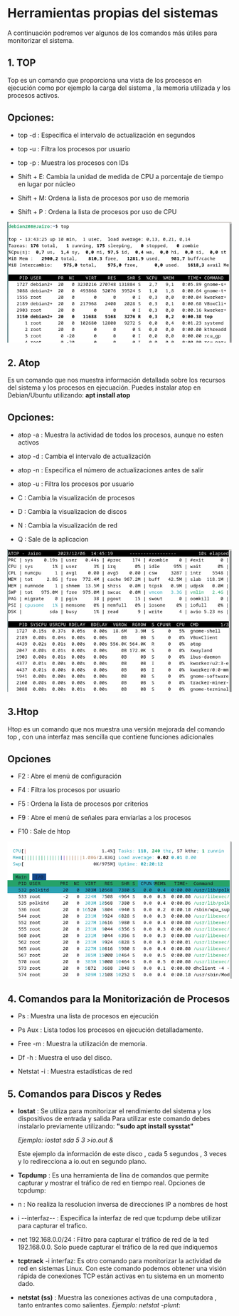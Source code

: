 # Herramientas propias del sistemas

A continuación podremos ver algunos de los comandos más útiles para monitorizar el sistema.

## 1. TOP 
Top es un comando que proporciona una vista de los procesos en ejecución como por ejemplo la carga del sistema , la memoria utilizada y los procesos activos.

## Opciones:
- top -d : Especifica el intervalo de actualización en segundos

- top -u : Filtra los procesos por usuario

- top -p : Muestra los procesos con IDs

- Shift + E: Cambia la unidad de medida de CPU a porcentaje de tiempo en lugar por núcleo

- Shift + M: Ordena la lista de procesos por uso de memoria

- Shift + P : Ordena la lista de procesos por uso de CPU

![image](/img/top.png)


## 2. Atop
Es un comando que nos muestra información detallada sobre los recursos del sistema y los procesos en ejecuación.
Puedes instalar atop en Debian/Ubuntu utilizando: **apt install atop**

## Opciones:
- atop -a : Muestra la actividad de todos los procesos, aunque no esten activos
- atop -d : Cambia el intervalo de actualización
- atop -n : Especifica el número de actualizaciones antes de salir
- atop -u : Filtra los procesos por usuario

- C : Cambia la visualización de procesos

- D : Cambia la visualizacion de discos

- N : Cambia la visualización de red

- Q : Sale de la aplicacion 

![image](/img/atop.png)

## 3.Htop
Htop es un comando que nos muestra una versión mejorada del comando top , con una interfaz mas sencilla que contiene funciones adicionales

## Opciones
- F2 : Abre el menú de configuración

- F4 : Filtra los procesos por usuario

- F5 : Ordena la lista de procesos por criterios

- F9 : Abre el menú de señales para enviarlas a los procesos

- F10 : Sale de htop

![image](/img/htop.png)


## 4. Comandos para la Monitorización de Procesos
- Ps : Muestra una lista de procesos en ejecución

- Ps Aux : Lista todos los procesos en ejecución detalladamente.

- Free -m : Muestra la utilización de memoria.

- Df -h : Muestra el uso del disco.

- Netstat -i : Muestra estadísticas de red

## 5. Comandos para Discos y Redes

- **Iostat** : Se utiliza para monitorizar el rendimiento del sistema y los dispositivos de entrada y salida
Para utilizar este comando debes instalarlo previamente utilizando:
**"sudo apt install sysstat"**

  *Ejemplo: iostat sda 5 3 >io.out &*
  
    Este ejemplo da información de este disco , cada 5 segundos , 3 veces y lo redirecciona a io.out en segundo plano.


- **Tcpdump** : Es una herramienta de lína de comandos que permite capturar y mostrar el tráfico de red en tiempo real. 
Opciones de tcpdump:
- n : No realiza la resolucion inversa de direcciones IP a nombres de host

- i --interfaz-- : Especifica la interfaz de red que tcpdump debe utilizar para capturar el trafico.

- net 192.168.0.0/24 : Filtro para capturar el tráfico de red de la ted 192.168.0.0.
Solo puede capturar el tráfico de la red que indiquemos

- **tcptrack** -i interfaz:
Es otro comando para monitorizar la actividad de red en sistemas Linux.
Con este comando podemos obtener una visión rápida de conexiones TCP están activas en tu sistema en un momento dado.

- **netstat (ss)** : Muestra las conexiones activas de una computadora , tanto entrantes como salientes. 
_Ejemplo: netstat -plunt_:





